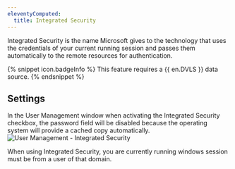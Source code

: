 ```yaml
---
eleventyComputed:
  title: Integrated Security
---
```

Integrated Security is the name Microsoft gives to the technology that uses the credentials of your current running session and passes them automatically to the remote resources for authentication.  

{% snippet icon.badgeInfo %}
This feature requires a {{ en.DVLS }} data source. 
{% endsnippet %}
 

## Settings 

In the User Management window when activating the Integrated Security checkbox, the password field will be disabled because the operating system will provide a cached copy automatically.  
![User Management - Integrated Security](https://webdevolutions.azureedge.net/docs/en/rdm/mac/clip10391.png) 

When using Integrated Security, you are currently running windows session must be from a user of that domain. 


